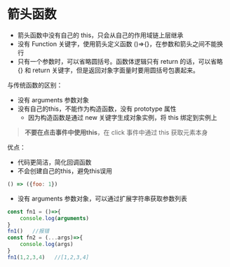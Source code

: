 # 箭头函数
- 箭头函数中没有自己的 this，只会从自己的作用域链上层继承
- 没有 Function 关键字，使用箭头定义函数 ()=>{}，在参数和箭头之间不能换行
- 只有一个参数时，可以省略圆括号。函数体逻辑只有 return 的话，可以省略 {} 和 return 关键字，但是返回对象字面量时要用圆括号包裹起来。

与传统函数的区别：
- 没有 arguments 参数对象
- 没有自己的this，不能作为构造函数，没有 prototype 属性
    - 因为构造函数是通过 new 关键字生成对象实例，将 this 绑定到实例上

> **不要在点击事件中使用this**，在 click 事件中通过 this 获取元素本身

优点：
- 代码更简洁，简化回调函数
- 不会创建自己的this，避免this误用

```js
() => ({foo: 1})
```
- 没有 arguments 参数对象，可以通过扩展字符串获取参数列表
```js
const fn1 = ()=>{
    console.log(arguments)    
}
fn1()   //报错
const fn2 = (...args)=>{
    console.log(args)    
}
fn1(1,2,3,4)   //[1,2,3,4]
```